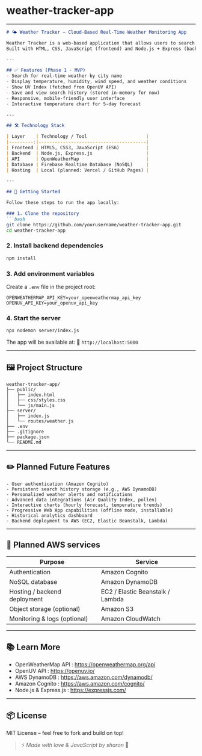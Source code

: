 # weather-tracker-app
---

````markdown
# 🌤️ Weather Tracker – Cloud-Based Real-Time Weather Monitoring App

Weather Tracker is a web-based application that allows users to search and view real-time weather updates from cities around the world.  
Built with HTML, CSS, JavaScript (frontend) and Node.js + Express (backend), it fetches live data from the OpenWeatherMap API and stores user search history in Firebase Realtime Database.

---

## ✅ Features (Phase 1 - MVP)
- Search for real-time weather by city name
- Display temperature, humidity, wind speed, and weather conditions
- Show UV Index (fetched from OpenUV API)
- Save and view search history (stored in-memory for now)
- Responsive, mobile-friendly user interface
- Interactive temperature chart for 5-day forecast

---

## 🛠️ Technology Stack

| Layer    | Technology / Tool                      |
|---------:|----------------------------------------|
| Frontend | HTML5, CSS3, JavaScript (ES6)          |
| Backend  | Node.js, Express.js                    |
| API      | OpenWeatherMap                         |
| Database | Firebase Realtime Database (NoSQL)     |
| Hosting  | Local (planned: Vercel / GitHub Pages) |

---

## 🚀 Getting Started

Follow these steps to run the app locally:

### 1. Clone the repository
```bash
git clone https://github.com/yourusername/weather-tracker-app.git
cd weather-tracker-app
````

### 2. Install backend dependencies

```bash
npm install
```

### 3. Add environment variables

Create a `.env` file in the project root:

```plaintext
OPENWEATHERMAP_API_KEY=your_openweathermap_api_key
OPENUV_API_KEY=your_openuv_api_key
```

### 4. Start the server

```bash
npx nodemon server/index.js
```

The app will be available at:
📍 `http://localhost:5000`

---

## 🖼️ Project Structure

```plaintext
weather-tracker-app/
├── public/
│   ├── index.html
│   ├── css/styles.css
│   └── js/main.js
├── server/
│   ├── index.js
│   └── routes/weather.js
├── .env
├── .gitignore
├── package.json
└── README.md
```

---

## ✏️ Planned Future Features

```plaintext
- User authentication (Amazon Cognito)  
- Persistent search history storage (e.g., AWS DynamoDB)  
- Personalized weather alerts and notifications  
- Advanced data integrations (Air Quality Index, pollen)  
- Interactive charts (hourly forecast, temperature trends)  
- Progressive Web App capabilities (offline mode, installable)  
- Historical analytics dashboard  
- Backend deployment to AWS (EC2, Elastic Beanstalk, Lambda)
```
---
## 🔧 Planned AWS services

| Purpose                      | Service                          |
| ---------------------------- | -------------------------------- |
| Authentication               | Amazon Cognito                   |
| NoSQL database               | Amazon DynamoDB                  |
| Hosting / backend deployment | EC2 / Elastic Beanstalk / Lambda |
| Object storage (optional)    | Amazon S3                        |
| Monitoring & logs (optional) | Amazon CloudWatch                |

---

## 📚 Learn More

- OpenWeatherMap API : https://openweathermap.org/api  
- OpenUV API : https://openuv.io/  
- AWS DynamoDB : https://aws.amazon.com/dynamodb/  
- Amazon Cognito : https://aws.amazon.com/cognito/  
- Node.js & Express.js : https://expressjs.com/

---

## 📦 License

MIT License – feel free to fork and build on top!



> ⚡ *Made with love & JavaScript by sharon* 🌱

```


